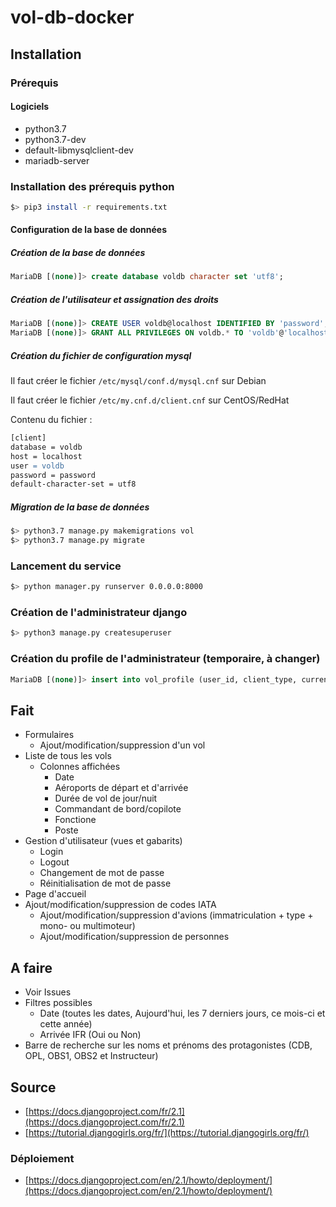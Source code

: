# vol-db-docker

## Installation

### Prérequis

#### Logiciels

- python3.7
- python3.7-dev
- default-libmysqlclient-dev 
- mariadb-server

### Installation des prérequis python

```bash
$> pip3 install -r requirements.txt
```

#### Configuration de la base de données

##### Création de la base de données

```sql
MariaDB [(none)]> create database voldb character set 'utf8';
```

##### Création de l'utilisateur et assignation des droits

```sql
MariaDB [(none)]> CREATE USER voldb@localhost IDENTIFIED BY 'password';
MariaDB [(none)]> GRANT ALL PRIVILEGES ON voldb.* TO 'voldb'@'localhost';
```

##### Création du fichier de configuration mysql

Il faut créer le fichier `/etc/mysql/conf.d/mysql.cnf` sur Debian

Il faut créer le fichier `/etc/my.cnf.d/client.cnf` sur CentOS/RedHat

Contenu du fichier :

```apache
[client]
database = voldb
host = localhost
user = voldb
password = password
default-character-set = utf8
```

##### Migration de la base de données

```bash
$> python3.7 manage.py makemigrations vol
$> python3.7 manage.py migrate
```

### Lancement du service

```bash
$> python manager.py runserver 0.0.0.0:8000
```

### Création de l'administrateur django

```bash
$> python3 manage.py createsuperuser
```

### Création du profile de l'administrateur (temporaire, à changer)

```sql
MariaDB [(none)]> insert into vol_profile (user_id, client_type, current_position, employer) values ("1","Gratuit","AUTRE","Air France");
```

## Fait

- Formulaires
  - Ajout/modification/suppression d'un vol
- Liste de tous les vols 
  - Colonnes affichées
    - Date
    - Aéroports de départ et d'arrivée
    - Durée de vol de jour/nuit
    - Commandant de bord/copilote
    - Fonctione
    - Poste
- Gestion d'utilisateur (vues et gabarits)
  - Login
  - Logout
  - Changement de mot de passe
  - Réinitialisation de mot de passe
- Page d'accueil
- Ajout/modification/suppression de codes IATA
  - Ajout/modification/suppression d'avions (immatriculation + type + mono- ou multimoteur)
  - Ajout/modification/suppression de personnes

## A faire

- Voir Issues
- Filtres possibles
  - Date (toutes les dates, Aujourd'hui, les 7 derniers jours, ce mois-ci et cette année)
  - Arrivée IFR (Oui ou Non)
- Barre de recherche sur les noms et prénoms des protagonistes (CDB, OPL, OBS1, OBS2 et Instructeur)

## Source

- [https://docs.djangoproject.com/fr/2.1](https://docs.djangoproject.com/fr/2.1)
- [https://tutorial.djangogirls.org/fr/](https://tutorial.djangogirls.org/fr/)

### Déploiement

- [https://docs.djangoproject.com/en/2.1/howto/deployment/](https://docs.djangoproject.com/en/2.1/howto/deployment/)
